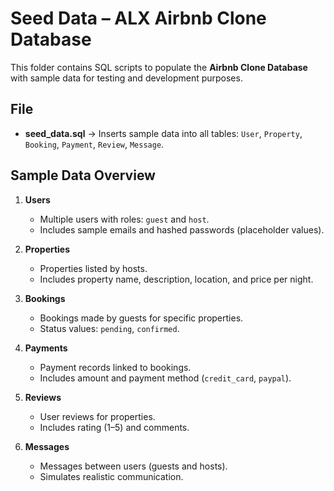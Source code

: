 # Seed Data – ALX Airbnb Clone Database

This folder contains SQL scripts to populate the **Airbnb Clone Database** with sample data for testing and development purposes.

## File
- **seed_data.sql** → Inserts sample data into all tables: `User`, `Property`, `Booking`, `Payment`, `Review`, `Message`.

## Sample Data Overview
1. **Users**
    - Multiple users with roles: `guest` and `host`.
    - Includes sample emails and hashed passwords (placeholder values).

2. **Properties**
    - Properties listed by hosts.
    - Includes property name, description, location, and price per night.

3. **Bookings**
    - Bookings made by guests for specific properties.
    - Status values: `pending`, `confirmed`.

4. **Payments**
    - Payment records linked to bookings.
    - Includes amount and payment method (`credit_card`, `paypal`).

5. **Reviews**
    - User reviews for properties.
    - Includes rating (1–5) and comments.

6. **Messages**
    - Messages between users (guests and hosts).
    - Simulates realistic communication.
